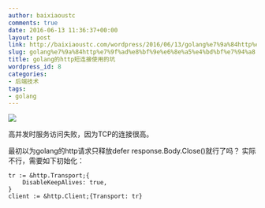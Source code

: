 ```yaml
---
author: baixiaoustc
comments: true
date: 2016-06-13 11:36:37+00:00
layout: post
link: http://baixiaoustc.com/wordpress/2016/06/13/golang%e7%9a%84http%e7%9f%ad%e8%bf%9e%e6%8e%a5%e4%bd%bf%e7%94%a8/
slug: golang%e7%9a%84http%e7%9f%ad%e8%bf%9e%e6%8e%a5%e4%bd%bf%e7%94%a8
title: golang的http短连接使用的坑
wordpress_id: 8
categories:
- 后端技术
tags:
- golang
---
```


![](https://static.oschina.net/uploads/img/201603/03213934_Rpjq.png)

高并发时服务访问失败，因为TCP的连接很高。

最初以为golang的http请求只释放defer response.Body.Close()就行了吗？ 实际不行，需要如下初始化：



    
    
    tr := &http.Transport;{
        DisableKeepAlives: true,
    }
    client := &http.Client;{Transport: tr}
    
    



